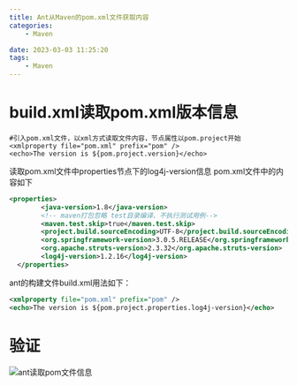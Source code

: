 ```yaml
---
title: Ant从Maven的pom.xml文件获取内容
categories:
	- Maven

date: 2023-03-03 11:25:20
tags: 
	- Maven
---
```

<!-- toc -->

# <span id="inline-blue">build.xml读取pom.xml版本信息</span>
```ant
#引入pom.xml文件，以xml方式读取文件内容，节点属性以pom.project开始
<xmlproperty file="pom.xml" prefix="pom" />
<echo>The version is ${pom.project.version}</echo>
```
读取pom.xml文件中properties节点下的log4j-version信息
pom.xml文件中的内容如下
```xml
<properties>
  		<java-version>1.8</java-version>
  		<!-- maven打包忽略 test目录编译、不执行测试用例-->
  		<maven.test.skip>true</maven.test.skip>
		<project.build.sourceEncoding>UTF-8</project.build.sourceEncoding>
		<org.springframework-version>3.0.5.RELEASE</org.springframework-version>
		<org.apache.struts-version>2.3.32</org.apache.struts-version>
		<log4j-version>1.2.16</log4j-version>
  </properties>
```
ant的构建文件build.xml用法如下：
```xml
<xmlproperty file="pom.xml" prefix="pom" />
<echo>The version is ${pom.project.properties.log4j-version}</echo>
```
# <span id="inline-blue">验证</span>
![ant读取pom文件信息](/images/Maven/Maven_20230303_001.png)



